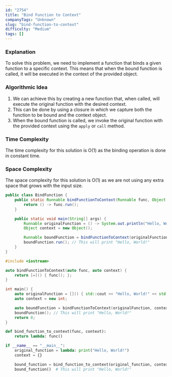 ```yaml
---
id: "2754"
title: "Bind Function to Context"
companyTags: "Unknown"
slug: "bind-function-to-context"
difficulty: "Medium"
tags: []
---
```


### Explanation

To solve this problem, we need to implement a function that binds a given function to a specific context. This means that when the bound function is called, it will be executed in the context of the provided object.

### Algorithmic Idea
1. We can achieve this by creating a new function that, when called, will execute the original function with the desired context.
2. This can be done by using a closure in which we capture both the function to be bound and the context object.
3. When the bound function is called, we invoke the original function with the provided context using the `apply` or `call` method.

### Time Complexity
The time complexity for this solution is O(1) as the binding operation is done in constant time.

### Space Complexity
The space complexity for this solution is O(1) as we are not using any extra space that grows with the input size.
```java
public class BindFunction {
    public static Runnable bindFunctionToContext(Runnable func, Object context) {
        return () -> func.run();
    }

    public static void main(String[] args) {
        Runnable originalFunction = () -> System.out.println("Hello, World!");
        Object context = new Object();

        Runnable boundFunction = bindFunctionToContext(originalFunction, context);
        boundFunction.run(); // This will print "Hello, World!"
    }
}
```

```cpp
#include <iostream>

auto bindFunctionToContext(auto func, auto context) {
    return [=]() { func(); };
}

int main() {
    auto originalFunction = []() { std::cout << "Hello, World!" << std::endl; };
    auto context = new int;

    auto boundFunction = bindFunctionToContext(originalFunction, context);
    boundFunction(); // This will print "Hello, World!"
    return 0;
}
```

```python
def bind_function_to_context(func, context):
    return lambda: func()

if __name__ == "__main__":
    original_function = lambda: print("Hello, World!")
    context = {}

    bound_function = bind_function_to_context(original_function, context)
    bound_function()  # This will print "Hello, World!"
```